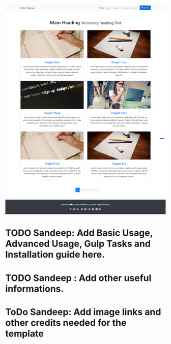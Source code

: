 ![Image of Yaktocat](https://github.com/rojitalamichhane/two-col-portfolio/blob/master/two-col-portfolio-bootstrap4-screenshot.png)



# TODO Sandeep: Add Basic Usage, Advanced Usage, Gulp Tasks and Installation guide here.


# TODO Sandeep : Add other useful informations.
# ToDo Sandeep: Add image links and other credits needed for the template
